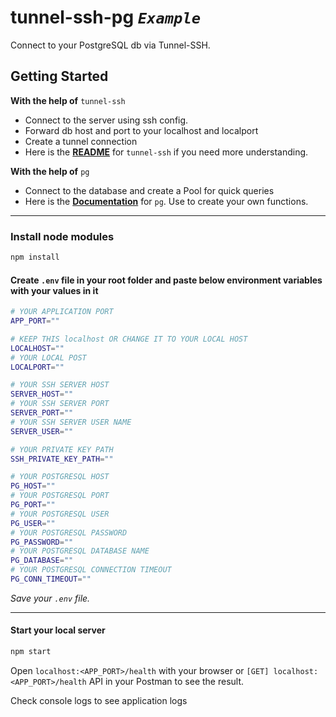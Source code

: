 # tunnel-ssh-pg *`Example`*

Connect to your PostgreSQL db via Tunnel-SSH.

## Getting Started

**With the help of** `tunnel-ssh`

- Connect to the server using ssh config.
- Forward db host and port to your localhost and localport
- Create a tunnel connection
- Here is the [**README**](https://github.com/agebrock/tunnel-ssh#readme) for `tunnel-ssh` if you need more understanding.

**With the help of** `pg`

- Connect to the database and create a Pool for quick queries
- Here is the [**Documentation**](https://node-postgres.com/) for `pg`. Use to create your own functions.

---

### Install node modules

```bash
npm install
```

#### Create `.env` file in your root folder and paste below environment variables with your values in it

```bash
# YOUR APPLICATION PORT
APP_PORT=""

# KEEP THIS localhost OR CHANGE IT TO YOUR LOCAL HOST
LOCALHOST=""
# YOUR LOCAL POST
LOCALPORT=""

# YOUR SSH SERVER HOST
SERVER_HOST=""
# YOUR SSH SERVER PORT
SERVER_PORT=""
# YOUR SSH SERVER USER NAME
SERVER_USER=""

# YOUR PRIVATE KEY PATH
SSH_PRIVATE_KEY_PATH=""

# YOUR POSTGRESQL HOST
PG_HOST=""
# YOUR POSTGRESQL PORT
PG_PORT=""
# YOUR POSTGRESQL USER
PG_USER=""
# YOUR POSTGRESQL PASSWORD
PG_PASSWORD=""
# YOUR POSTGRESQL DATABASE NAME
PG_DATABASE=""
# YOUR POSTGRESQL CONNECTION TIMEOUT
PG_CONN_TIMEOUT=""
```

*Save your `.env` file.*

---

#### Start your local server

```bash
npm start
```

Open `localhost:<APP_PORT>/health` with your browser or `[GET] localhost:<APP_PORT>/health` API in your Postman to see the result.

Check console logs to see application logs
